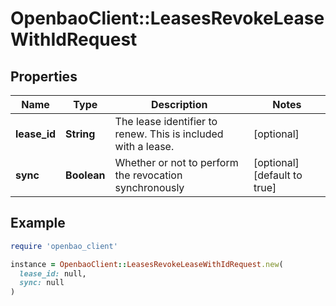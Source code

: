 # OpenbaoClient::LeasesRevokeLeaseWithIdRequest

## Properties

| Name | Type | Description | Notes |
| ---- | ---- | ----------- | ----- |
| **lease_id** | **String** | The lease identifier to renew. This is included with a lease. | [optional] |
| **sync** | **Boolean** | Whether or not to perform the revocation synchronously | [optional][default to true] |

## Example

```ruby
require 'openbao_client'

instance = OpenbaoClient::LeasesRevokeLeaseWithIdRequest.new(
  lease_id: null,
  sync: null
)
```

